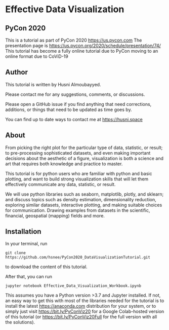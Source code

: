 # Effective Data Visualization
## PyCon 2020
This is a tutorial as part of PyCon 2020 https://us.pycon.com
The presentation page is https://us.pycon.org/2020/schedule/presentation/74/
This tutorial has become a fully online tutorial due to PyCon moving to an online format due to CoViD-19

## Author
This tutorial is written by Husni Almoubayyed.

Please contact me for any suggestions, comments, or discussions. 

Please open a GitHub issue if you find anything that need corrections, additions, or things that need to be updated as time goes by.

You can find up to date ways to contact me at https://husni.space


## About
From picking the right plot for the particular type of data, statistic, or result; to pre-processing sophisticated datasets, and even making important decisions about the aesthetic of a figure, visualization is both a science and art that requires both knowledge and practice to master.

This tutorial is for python users who are familiar with python and basic plotting, and want to build strong visualization skills that will let them effectively communicate any data, statistic, or result.

We will use python libraries such as seaborn, matplotlib, plotly, and sklearn; and discuss topics such as density estimation, dimensionality reduction, exploring similar datasets, interactive plotting, and making suitable choices for communication. Drawing examples from datasets in the scientific, financial, geospatial (mapping) fields and more.

## Installation

In your terminal, run 

```
git clone https://github.com/hsnee/PyCon2020_DataVisualizationTutorial.git
```

to download the content of this tutorial. 

After that, you can run
```cd PyCon2020_DataVisualizationTutorial
jupyter notebook Effective_Data_Visualization_Workbook.ipynb 
```
This assumes you have a Python version >3.7 and Jupyter installed. If not, an easy way to get this with most of the libraries needed for the tutorial is to install the latest https://anaconda.com distribution for your system, or to simply just visit https://bit.ly/PyConViz20 for a Google Colab-hosted version of this tutorial (or https://bit.ly/PyConViz20Full for the full version with all the solutions).
